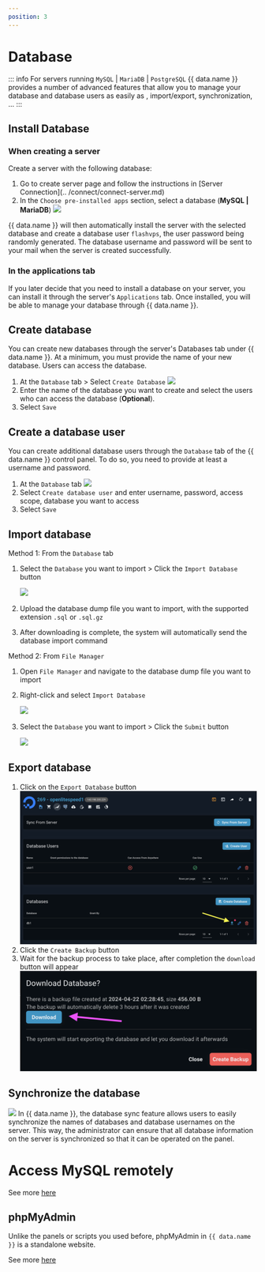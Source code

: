 ```yaml
---
position: 3
---
```


<script setup>
import { data } from '../../.vitepress/config.data.ts'
</script>

# Database

::: info
For servers running `MySQL` | `MariaDB` | `PostgreSQL` {{ data.name }} provides a number of advanced features that allow you to manage your database and database users as easily as , import/export, synchronization, ...
:::

## Install Database

### When creating a server

Create a server with the following database:

1. Go to <a :href="data.url + '/servers/create'" target="_blank">create server</a> page and follow the instructions in [Server Connection](.. /connect/connect-server.md)
2. In the `Choose pre-installed apps` section, select a database (**MySQL | MariaDB**)
   ![](<../../images/database/Screenshot 2024-03-23 ​​at 17.50.27.png>)

{{ data.name }} will then automatically install the server with the selected database and create a database user `flashvps`, the user password being randomly generated. The database username and password will be sent to your mail when the server is created successfully.

### In the applications tab

If you later decide that you need to install a database on your server, you can install it through the server's `Applications` tab. Once installed, you will be able to manage your database through {{ data.name }}.

## Create database

You can create new databases through the server's Databases tab under {{ data.name }}. At a minimum, you must provide the name of your new database. Users can access the database.

1. At the `Database` tab > Select `Create Database`
   ![](<../../images/docs/en/server/database/Screenshot 2024-04-23 at 9.38.05.png>)
2. Enter the name of the database you want to create and select the users who can access the database (**Optional**).
3. Select `Save`

## Create a database user

You can create additional database users through the `Database` tab of the {{ data.name }} control panel. To do so, you need to provide at least a username and password.

1. At the `Database` tab
   ![](<../../images/docs/en/server/database/Screenshot 2024-04-23 at 9.56.42.png>)
2. Select `Create database user` and enter username, password, access scope, database you want to access
3. Select `Save`

## Import database

Method 1: From the `Database` tab

1. Select the `Database` you want to import > Click the `Import Database` button

    ![](<../../images/docs/en/server/database/Screenshot 2024-05-02 at 8.50.41.png>)

2. Upload the database dump file you want to import, with the supported extension `.sql` or `.sql.gz`
3. After downloading is complete, the system will automatically send the database import command

Method 2: From `File Manager`

1. Open `File Manager` and navigate to the database dump file you want to import
2. Right-click and select `Import Database`

    ![](<../../images/docs/en/server/database/Screenshot 2024-05-02 at 8.55.50.png>)

3. Select the `Database` you want to import > Click the `Submit` button

    ![](<../../images/docs/en/server/database/Screenshot 2024-05-02 at 8.57.10.png>)

## Export database

1. Click on the `Export Database` button
   ![](<../../images/docs/vi/server/database/Screenshot 2024-04-23 at 9.56.44.png>)
2. Click the `Create Backup` button
3. Wait for the backup process to take place, after completion the `download` button will appear
   ![](<../../images/docs/vi/server/database/Screenshot 2024-04-23 at 11.12.21.png>)

## Synchronize the database

![](<../../images/database/Screenshot 2024-03-23 ​​at 18.04.15.png>)
In {{ data.name }}, the database sync feature allows users to easily synchronize the names of databases and database usernames on the server. This way, the administrator can ensure that all database information on the server is synchronized so that it can be operated on the panel.

# Access MySQL remotely

See more [here](../tutorial/remote-mysql.md)

## phpMyAdmin

Unlike the panels or scripts you used before, phpMyAdmin in `{{ data.name }}` is a standalone website.

See more [here](phpmyadmin.md)
